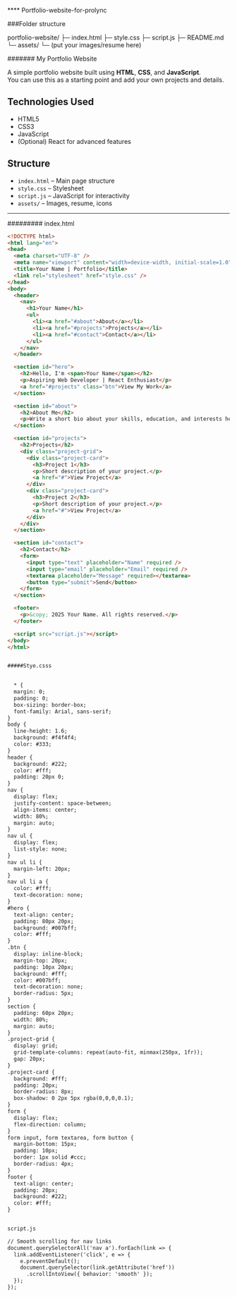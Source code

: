 **** Portfolio-website-for-prolync


###Folder structure 

portfolio-website/
 ├─ index.html
 ├─ style.css
 ├─ script.js
 ├─ README.md
 └─ assets/
     └─ (put your images/resume here)



####### My Portfolio Website

A simple portfolio website built using **HTML**, **CSS**, and **JavaScript**.  
You can use this as a starting point and add your own projects and details.  

##  Technologies Used
- HTML5
- CSS3
- JavaScript
- (Optional) React for advanced features

## Structure
- `index.html` – Main page structure
- `style.css` – Stylesheet
- `script.js` – JavaScript for interactivity
- `assets/` – Images, resume, icons


---

######### index.html
```html
<!DOCTYPE html>
<html lang="en">
<head>
  <meta charset="UTF-8" />
  <meta name="viewport" content="width=device-width, initial-scale=1.0" />
  <title>Your Name | Portfolio</title>
  <link rel="stylesheet" href="style.css" />
</head>
<body>
  <header>
    <nav>
      <h1>Your Name</h1>
      <ul>
        <li><a href="#about">About</a></li>
        <li><a href="#projects">Projects</a></li>
        <li><a href="#contact">Contact</a></li>
      </ul>
    </nav>
  </header>

  <section id="hero">
    <h2>Hello, I'm <span>Your Name</span></h2>
    <p>Aspiring Web Developer | React Enthusiast</p>
    <a href="#projects" class="btn">View My Work</a>
  </section>

  <section id="about">
    <h2>About Me</h2>
    <p>Write a short bio about your skills, education, and interests here.</p>
  </section>

  <section id="projects">
    <h2>Projects</h2>
    <div class="project-grid">
      <div class="project-card">
        <h3>Project 1</h3>
        <p>Short description of your project.</p>
        <a href="#">View Project</a>
      </div>
      <div class="project-card">
        <h3>Project 2</h3>
        <p>Short description of your project.</p>
        <a href="#">View Project</a>
      </div>
    </div>
  </section>

  <section id="contact">
    <h2>Contact</h2>
    <form>
      <input type="text" placeholder="Name" required />
      <input type="email" placeholder="Email" required />
      <textarea placeholder="Message" required></textarea>
      <button type="submit">Send</button>
    </form>
  </section>

  <footer>
    <p>&copy; 2025 Your Name. All rights reserved.</p>
  </footer>

  <script src="script.js"></script>
</body>
</html>


#####Stye.csss

  
  * {
  margin: 0;
  padding: 0;
  box-sizing: border-box;
  font-family: Arial, sans-serif;
}
body {
  line-height: 1.6;
  background: #f4f4f4;
  color: #333;
}
header {
  background: #222;
  color: #fff;
  padding: 20px 0;
}
nav {
  display: flex;
  justify-content: space-between;
  align-items: center;
  width: 80%;
  margin: auto;
}
nav ul {
  display: flex;
  list-style: none;
}
nav ul li {
  margin-left: 20px;
}
nav ul li a {
  color: #fff;
  text-decoration: none;
}
#hero {
  text-align: center;
  padding: 80px 20px;
  background: #007bff;
  color: #fff;
}
.btn {
  display: inline-block;
  margin-top: 20px;
  padding: 10px 20px;
  background: #fff;
  color: #007bff;
  text-decoration: none;
  border-radius: 5px;
}
section {
  padding: 60px 20px;
  width: 80%;
  margin: auto;
}
.project-grid {
  display: grid;
  grid-template-columns: repeat(auto-fit, minmax(250px, 1fr));
  gap: 20px;
}
.project-card {
  background: #fff;
  padding: 20px;
  border-radius: 8px;
  box-shadow: 0 2px 5px rgba(0,0,0,0.1);
}
form {
  display: flex;
  flex-direction: column;
}
form input, form textarea, form button {
  margin-bottom: 15px;
  padding: 10px;
  border: 1px solid #ccc;
  border-radius: 4px;
}
footer {
  text-align: center;
  padding: 20px;
  background: #222;
  color: #fff;
}


script.js

// Smooth scrolling for nav links
document.querySelectorAll('nav a').forEach(link => {
  link.addEventListener('click', e => {
    e.preventDefault();
    document.querySelector(link.getAttribute('href'))
      .scrollIntoView({ behavior: 'smooth' });
  });
});



